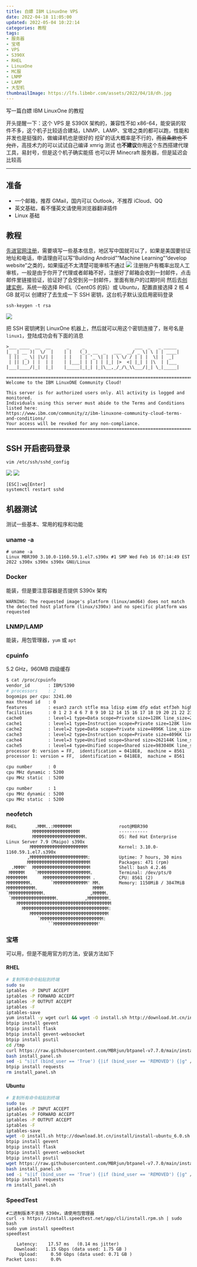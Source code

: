 ```yaml
---
title: 白嫖 IBM LinuxOne VPS
date: 2022-04-18 11:05:00
updated: 2022-05-04 10:22:14
categories: 教程
tags:
- 服务器
- 宝塔
- VPS
- S390X
- RHEL
- LinuxOne
- MC服
- LNMP
- LAMP
- 大型机
thumbnailImage: https://lfs.libmbr.com/assets/2022/04/18/dh.jpg
---
```

写一篇白嫖 IBM LinuxOne 的教程
<!-- more -->
开头提醒一下：这个 VPS 是 S390X 架构的，兼容性不如 x86-64，能安装的软件不多，这个机子比较适合建站，LNMP、LAMP、宝塔之类的都可以跑，性能和并发也是挺强的，做编译机也是很好的
挖矿的话大概率是不行的，~~而且条款也不允许~~，高技术力的可以试试自己编译 xmrig 测试
也**不建议**你用这个东西搭建代理工具，易封号，但是这个机子确实能搭
也可以开 Minecraft 服务器，但是延迟会比较高

---

## 准备

- 一个邮箱，推荐 GMail，国内可以 Outlook，不推荐 iCloud、QQ
- 英文基础，看不懂英文请使用浏览器翻译插件
- Linux 基础

## 教程

[先进官网注册](https://linuxone.cloud.marist.edu/#/register?flag=VM)，需要填写一些基本信息，地区写中国就可以了，如果是美国要验证地址和电话，申请理由可以写“Building Android”“Machine Learning”“develop website”之类的，如果描述不太清楚可能审核不通过
![](https://lfs.libmbr.com/assets/2022/04/18/js.png)
注册账户有概率出现人工审核，一般是由于你开了代理或者邮箱不好，注册好了邮箱会收到一封邮件，点击邮件里链接验证，验证好了会受到另一封邮件，里面有账户的过期时间
然后去[创建实例](https://linuxone.cloud.marist.edu/#/instance)，系统一般选择 RHEL（CentOS 的妈）或 Ubuntu，配置直接选择 2 核 4 GB 就可以
创建好了去生成一下 SSH 密钥，这台机子默认没启用密码登录

```
ssh-keygen -t rsa
```

![](https://lfs.libmbr.com/assets/2022/04/18/tr.png)

把 SSH 密钥拷到 LinuxOne 机器上，然后就可以用这个密钥连接了，账号名是 ``linux1``，登陆成功会有下面的消息

```
>___ ____  __  __      _     _                   ___  _   _ _____
|_ _| __ )|  \/  |    | |   (_)_ __  _   ___  __/ _ \| \ | | ____|
 | ||  _ \| |\/| |    | |   | | '_ \| | | \ \/ / | | |  \| |  _|
 | || |_) | |  | |    | |___| | | | | |_| |>  <| |_| | |\  | |___
|___|____/|_|  |_|    |_____|_|_| |_|\__,_/_/\_\\___/|_| \_|_____|

=================================================================================
Welcome to the IBM LinuxONE Community Cloud!

This server is for authorized users only. All activity is logged and monitored.
Individuals using this server must abide to the Terms and Conditions listed here:
https://www.ibm.com/community/z/ibm-linuxone-community-cloud-terms-and-conditions/
Your access will be revoked for any non-compliance.
==================================================================================
```

## SSH 开启密码登录

```
vim /etc/ssh/sshd_config
```

![](https://lfs.libmbr.com/assets/2022/04/18/dy.png)
![](https://lfs.libmbr.com/assets/2022/04/18/ui.png)

```
[ESC]:wq[Enter]
systemctl restart sshd
```

## 机器测试

测试一些基本、常用的程序和功能

### uname -a

```
# uname -a
Linux MBR390 3.10.0-1160.59.1.el7.s390x #1 SMP Wed Feb 16 07:14:49 EST 2022 s390x s390x s390x GNU/Linux
```

### Docker

能装，但是要注意容器是否提供 S390x 架构

```
WARNING: The requested image's platform (linux/amd64) does not match the detected host platform (linux/s390x) and no specific platform was requested
```

### LNMP/LAMP

能装，用包管理器，``yum`` 或 ``apt``

### cpuinfo

5.2 GHz，960MB 四级缓存

```bash
$ cat /proc/cpuinfo
vendor_id       : IBM/S390
# processors    : 2
bogomips per cpu: 3241.00
max thread id   : 0
features        : esan3 zarch stfle msa ldisp eimm dfp edat etf3eh highgprs te vx vxd vxe gs vxe2 vxp sort dflt sie
facilities      : 0 1 2 3 4 6 7 8 9 10 12 14 15 16 17 18 19 20 21 22 23 24 25 26 27 28 30 31 32 33 34 35 36 37 38 40 41 42 43 44 45 46 47 48 49 50 51 52 53 54 55 57 58 59 60 61 73 74 75 76 77 80 81 82 128 129 130 131 133 134 135 146 147 148 150 151 152 155 156 168
cache0          : level=1 type=Data scope=Private size=128K line_size=256 associativity=8
cache1          : level=1 type=Instruction scope=Private size=128K line_size=256 associativity=8
cache2          : level=2 type=Data scope=Private size=4096K line_size=256 associativity=8
cache3          : level=2 type=Instruction scope=Private size=4096K line_size=256 associativity=8
cache4          : level=3 type=Unified scope=Shared size=262144K line_size=256 associativity=32
cache5          : level=4 type=Unified scope=Shared size=983040K line_size=256 associativity=60
processor 0: version = FF,  identification = 0418E8,  machine = 8561
processor 1: version = FF,  identification = 0418E8,  machine = 8561

cpu number      : 0
cpu MHz dynamic : 5200
cpu MHz static  : 5200

cpu number      : 1
cpu MHz dynamic : 5200
cpu MHz static  : 5200
```

### neofetch

```
RHEL       .MMM..:MMMMMMM                  root@MBR390
          MMMMMMMMMMMMMMMMMM               -----------
          MMMMMMMMMMMMMMMMMMMM.            OS: Red Hat Enterprise Linux Server 7.9 (Maipo) s390x
         MMMMMMMMMMMMMMMMMMMMMM            Kernel: 3.10.0-1160.59.1.el7.s390x
        ,MMMMMMMMMMMMMMMMMMMMMM:           Uptime: 7 hours, 30 mins
        MMMMMMMMMMMMMMMMMMMMMMMM           Packages: 471 (rpm)
  .MMMM'  MMMMMMMMMMMMMMMMMMMMMM           Shell: bash 4.2.46
 MMMMMM    `MMMMMMMMMMMMMMMMMMMM.          Terminal: /dev/pts/0
MMMMMMMM      MMMMMMMMMMMMMMMMMM .         CPU: 8561 (2)
MMMMMMMMM.       `MMMMMMMMMMMMM' MM.       Memory: 1150MiB / 3847MiB
MMMMMMMMMMM.                     MMMM
`MMMMMMMMMMMMM.                 ,MMMMM.
 `MMMMMMMMMMMMMMMMM.          ,MMMMMMMM.
    MMMMMMMMMMMMMMMMMMMMMMMMMMMMMMMMMMMM
      MMMMMMMMMMMMMMMMMMMMMMMMMMMMMMMMM:
         MMMMMMMMMMMMMMMMMMMMMMMMMMMMMM
            `MMMMMMMMMMMMMMMMMMMMMMMM:
                ``MMMMMMMMMMMMMMMMM'
```

### 宝塔

可以用，但是不能用官方的方法，安装方法如下

#### RHEL

```bash
# 复制所有命令粘贴到终端
sudo su
iptables -P INPUT ACCEPT
iptables -P FORWARD ACCEPT
iptables -P OUTPUT ACCEPT
iptables -F
iptables-save
yum install -y wget curl && wget -O install.sh http://download.bt.cn/install/install_6.0.sh && sh install.sh ed8484bec
btpip install gevent
btpip install flask
btpip install gevent-websocket
btpip install psutil
cd /tmp
curl https://raw.githubusercontent.com/MBRjun/btpanel-v7.7.0/main/install/install_panel.sh --output install_panel.sh
bash install_panel.sh
sed -i "s|if (bind_user == 'True') {|if (bind_user == 'REMOVED') {|g" /www/server/panel/BTPanel/static/js/index.js
btpip install requests
rm install_panel.sh
```

#### Ubuntu

```bash
# 复制所有命令粘贴到终端
sudo su
iptables -P INPUT ACCEPT
iptables -P FORWARD ACCEPT
iptables -P OUTPUT ACCEPT
iptables -F
iptables-save
wget -O install.sh http://download.bt.cn/install/install-ubuntu_6.0.sh && sudo bash install.sh ed8484bec
btpip install gevent
btpip install flask
btpip install gevent-websocket
btpip install psutil
wget https://raw.githubusercontent.com/MBRjun/btpanel-v7.7.0/main/install/install_panel.sh
bash install_panel.sh
sed -i "s|if (bind_user == 'True') {|if (bind_user == 'REMOVED') {|g" /www/server/panel/BTPanel/static/js/index.js
btpip install requests
rm install_panel.sh
```

### SpeedTest

```
#二进制版本不支持 S390x，请使用包管理器
curl -s https://install.speedtest.net/app/cli/install.rpm.sh | sudo bash
sudo yum install speedtest
speedtest

    Latency:    17.57 ms   (0.14 ms jitter)
   Download:   1.15 Gbps (data used: 1.75 GB )
     Upload:     0.50 Gbps (data used: 0.71 GB )
Packet Loss:     0.0%
```
